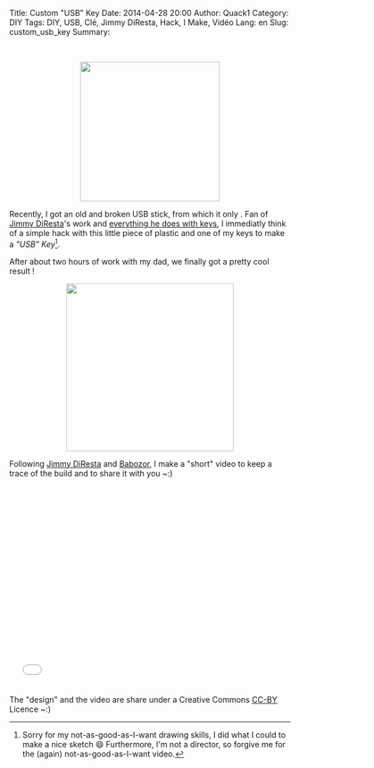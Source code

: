 Title: Custom "USB" Key
Date: 2014-04-28 20:00
Author: Quack1
Category: DIY
Tags: DIY, USB, Clé, Jimmy DiResta, Hack, I Make, Vidéo
Lang: en
Slug: custom_usb_key
Summary: 

&nbsp;

<div align=center><a href="/upload/custom_usb_key_sketch.png"><img src="/upload/custom_usb_key_sketch.png" align="center" height="250" /></a></div>

Recently, I got an old and broken USB stick, from which it only . Fan of [Jimmy DiResta]({filename}/jimmy_diresta.md)'s work and [everything he does with keys](https://www.youtube.com/results?search_query=Diresta+key), I immediatly think of a simple hack with this little piece of plastic and one of my keys to make a _"USB" Key_[^1].

After about two hours of work with my dad, we finally got a pretty cool result !

<div align=center><a href="/upload/custom_usb_key_finish.png"><img src="/upload/custom_usb_key_finish.png" align="center" height="300" /></a></div>

Following [Jimmy DiResta](https://twitter.com/jimmydiresta "@jimmydiresta on Twitter") and [Babozor](https://twitter.com/babozor "@babozor on Twitter"), I make a "short" video to keep a trace of the build and to share it with you ~:)

<iframe width="640" height="360" src="//www.youtube-nocookie.com/embed/U3JpdEeS6qI" frameborder="0" allowfullscreen></iframe>

The "design" and the video are share under a Creative Commons [CC-BY](http://creativecommons.org/licenses/by/3.0/) Licence ~:)

[^1]: Sorry for my not-as-good-as-I-want drawing skills, I did what I could to make a nice sketch 😄 Furthermore, I'm not a director, so forgive me for the (again) not-as-good-as-I-want video.